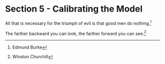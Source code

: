 # Section 5 - Calibrating the Model

All that is necessary for the triumph of evil is that good men do nothing.[^1]

[^1]:Edmund Burke

The farther backward you can look, the farther forward you can see.[^2]

[^2]:Winston Churchill
